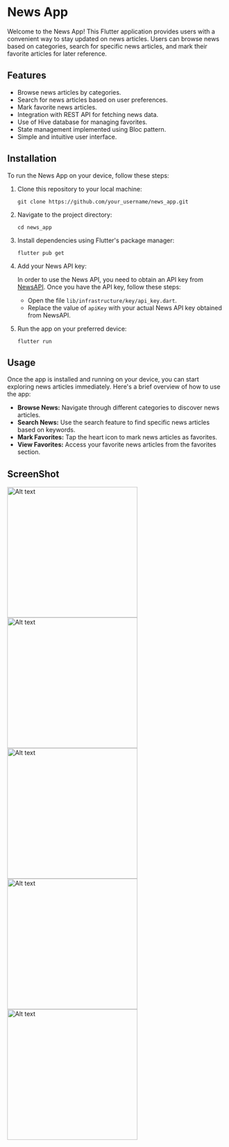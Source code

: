 # News App

Welcome to the News App! This Flutter application provides users with a convenient way to stay updated on news articles. Users can browse news based on categories, search for specific news articles, and mark their favorite articles for later reference.

## Features

- Browse news articles by categories.
- Search for news articles based on user preferences.
- Mark favorite news articles.
- Integration with REST API for fetching news data.
- Use of Hive database for managing favorites.
- State management implemented using Bloc pattern.
- Simple and intuitive user interface.

## Installation

To run the News App on your device, follow these steps:

1. Clone this repository to your local machine:

    ```
    git clone https://github.com/your_username/news_app.git
    ```

2. Navigate to the project directory:

    ```
    cd news_app
    ```

3. Install dependencies using Flutter's package manager:

    ```
    flutter pub get
    ```

4. Add your News API key:
   
   In order to use the News API, you need to obtain an API key from [NewsAPI](https://newsapi.org/). Once you have the API key, follow these steps:

   - Open the file `lib/infrastructure/key/api_key.dart`.
   - Replace the value of `apiKey` with your actual News API key obtained from NewsAPI.

5. Run the app on your preferred device:

    ```
    flutter run
    ```

## Usage

Once the app is installed and running on your device, you can start exploring news articles immediately. Here's a brief overview of how to use the app:

- **Browse News:** Navigate through different categories to discover news articles.
- **Search News:** Use the search feature to find specific news articles based on keywords.
- **Mark Favorites:** Tap the heart icon to mark news articles as favorites.
- **View Favorites:** Access your favorite news articles from the favorites section.

## ScreenShot

<img src="lib/presentation/screenshots/splash.jpg" alt="Alt text" width="300"/>
<img src="lib/presentation/screenshots/home.jpg" alt="Alt text" width="300"/>
<img src="lib/presentation/screenshots/fav.jpg" alt="Alt text" width="300"/>
<img src="lib/presentation/screenshots/search.jpg" alt="Alt text" width="300"/>
<img src="lib/presentation/screenshots/view.jpg" alt="Alt text" width="300"/>